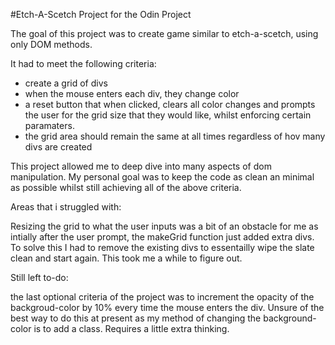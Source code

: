 #Etch-A-Scetch Project for the Odin Project

The goal of this project was to create game similar to etch-a-scetch, using only DOM methods.

It had to meet the following criteria:

- create a grid of divs
- when the mouse enters each div, they change color
- a reset button that when clicked, clears all color changes and prompts the user for the grid size that they would like, whilst enforcing certain paramaters.
- the grid area should remain the same at all times regardless of hov many divs are created

This project allowed me to deep dive into many aspects of dom manipulation. My personal goal was to keep the code as clean an minimal as possible whilst still achieving all of the above criteria.

Areas that i struggled with:

Resizing the grid to what the user inputs was a bit of an obstacle for me as intially after the user prompt, the makeGrid function just added extra divs. To solve this I had to remove the existing divs to essentailly wipe the slate clean and start again. This took me a while to figure out.

Still left to-do:

the last optional criteria of the project was to increment the opacity of the backgroud-color by 10% every time the mouse enters the div. Unsure of the best way to do this at present as my method of changing the background-color is to add a class. Requires a little extra thinking.
